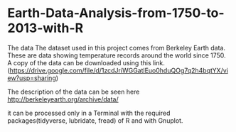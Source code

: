 # Earth-Data-Analysis-from-1750-to-2013-with-R
The data
The dataset used in this project comes from Berkeley Earth data. These are
data showing temperature records around the world since 1750. A copy of the data can be downloaded using this
link.(https://drive.google.com/file/d/1zcdJriWGGatlEuo0hduQOg7q2h4bqtYX/view?usp=sharing)

The description of the data can be seen here
http://berkeleyearth.org/archive/data/

it can be processed only in a Terminal with the required packages(tidyverse, lubridate, fread) of R and with Gnuplot.
